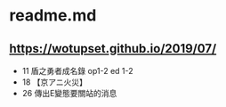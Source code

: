 # readme.md
## https://wotupset.github.io/2019/07/
+ 11
盾之勇者成名錄 op1-2 ed 1-2
+ 18
【京アニ火災】
+ 26
傳出E變態要關站的消息
